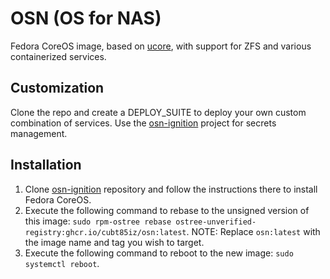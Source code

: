 # OSN (OS for NAS)

Fedora CoreOS image, based on [ucore](https://github.com/ublue-os/ucore.git), with support for ZFS and various containerized services.

## Customization

Clone the repo and create a DEPLOY_SUITE to deploy your own custom combination of services. Use the [osn-ignition](https://github.com/cubt85iz/osn-ignition.git) project for secrets management.

## Installation

1. Clone [osn-ignition](https://github.com/cubt85iz/osn-ignition.git) repository and follow the instructions there to install Fedora CoreOS.
1. Execute the following command to rebase to the unsigned version of this image: `sudo rpm-ostree rebase ostree-unverified-registry:ghcr.io/cubt85iz/osn:latest`. NOTE: Replace `osn:latest` with the image name and tag you wish to target.
1. Execute the following command to reboot to the new image: `sudo systemctl reboot`.
